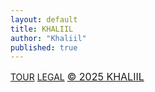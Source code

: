 ```yaml
---
layout: default
title: KHALIIL
author: "Khaliil"
published: true
---
```


<section class="tour-promo" style="display:none;">
<div class="tour-content"><h2 class="tour-title">KHALIIL 2024 TOUR</h2><p class="tour-subtitle">CHECK IT OUT. FRANCE, GERMANY, SWITZERLAND.</p><a href="https://tour.khaliil.com/" class="tour-button">VIEW RECAPS!</a></div>
<div class="tour-bg"></div>
<a href="https://tour.khaliil.com/" id="tour__tour">TOUR.KHALIIL.COM</a>
</section>

<div class="homepage-47-links">
<a href="https://tour.khaliil.com/">TOUR</a>
<a href="/legal">LEGAL</a>
<a href="/legal/terms-conditions" style="font-size: 16px;">&copy; 2025 KHALIIL</a>
</div>